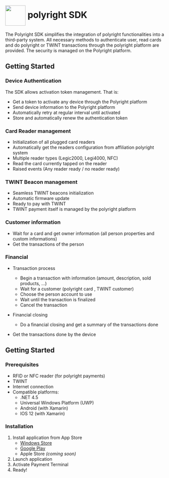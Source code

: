 # <img align="center" src="./docs/img/polyright-icon.png" height="64">  polyright SDK

The Polyright SDK simplifies the integration of polyright functionalities into a third-party system. All necessary methods to authenticate user, read cards and do polyright or TWINT transactions through the polyright platform are provided.
The security is managed on the Polyright platform.


## Getting Started

### Device Authentication

The SDK allows activation token management. That is: 
- Get a token to activate any device through the Polyright platform
- Send device information to the Polyright platform
- Automatically retry at regular interval until activated
- Store and automatically renew the authentication token


### Card Reader management

-	Initialization of all plugged card readers
  - Automatically get the readers configuration from affiliation polyright system
  - Multiple reader types (Legic2000, Legi4000, NFC)
-	Read the card currently tapped on the reader
-	Raised events (Any reader ready / no reader ready)


### TWINT Beacon management

-	Seamless TWINT beacons initialization
-	Automatic firmware update
-	Ready to pay with TWINT
  - TWINT payment itself is managed by the polyright platform


### Customer information
-	Wait for a card and get owner information (all person properties and custom informations)
-	Get the transactions of the person

### Financial
- Transaction process
  - Begin a transaction with information (amount, description, sold products, ...)
  - Wait for a customer (polyright card , TWINT customer)
  - Choose the person account to use
  - Wait until the transaction is finalized
  - Cancel the transaction
  
- Financial closing
  - Do a financial closing and get a summary of the transactions done

- Get the transactions done by the device

## Getting Started

### Prerequisites
- RFID or NFC reader (for polyright payments)
- TWINT
- Internet connection
- Compatible platforms:
  - .NET 4.5
  - Universal Windows Platform (UWP)
  - Android (with Xamarin)
  - IOS 12 (with Xamarin)


### Installation
1. Install application from App Store
    * [Windows Store](https://www.microsoft.com/store/p/polyright-payment-terminal/9nblggh5263v)
    * [Google Play](https://play.google.com/store/apps/details?id=com.polyright.PaymentTerminal)
    * Apple Store *(coming soon)*
2. Launch application
3. Activate Payment Terminal
4. Ready!

<br>
